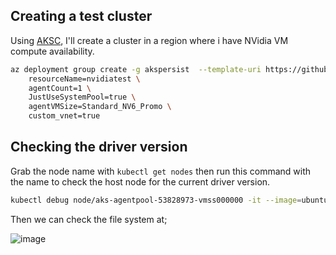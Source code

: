 

## Creating a test cluster

Using [AKSC](https://azure.github.io/AKS-Construction/?ops=none&secure=low&deploy.rg=akspersist&deploy.clusterName=nvidiatest&cluster.SystemPoolType=none&cluster.agentCount=1&net.vnet_opt=custom&net.nsg=true&deploy.location=WestCentralUS&cluster.vmSize=Standard_NV6_Promo), I'll create a cluster in a region where i have NVidia VM compute availability.

```bash
az deployment group create -g akspersist  --template-uri https://github.com/Azure/AKS-Construction/releases/download/0.9.6/main.json --parameters \
	resourceName=nvidiatest \
	agentCount=1 \
	JustUseSystemPool=true \
	agentVMSize=Standard_NV6_Promo \
	custom_vnet=true
```


## Checking the driver version

Grab the node name with `kubectl get nodes` then run this command with the name to check the host node for the current driver version.

```bash
kubectl debug node/aks-agentpool-53828973-vmss000000 -it --image=ubuntu:latest
```

Then we can check the file system at;

![image](https://user-images.githubusercontent.com/17914476/210365588-116a64be-8d22-42f9-aa03-1bd7de1234bd.png)
